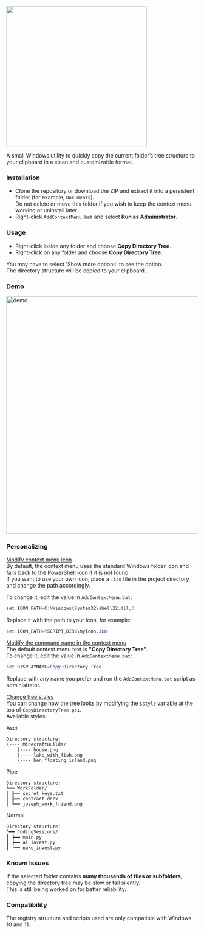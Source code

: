 <div align="left">
    <img src="https://github.com/user-attachments/assets/b6e9ee07-cad0-4c18-9277-25839b8c6af4" height="370px">
</div>

A small Windows utility to quickly copy the current folder’s tree structure to your clipboard in a clean and customizable format.

### Installation
- Clone the repository or download the ZIP and extract it into a persistent folder (for example, `Documents`).  
Do not delete or move this folder if you wish to keep the context menu working or uninstall later.  
- Right-click `AddContextMenu.bat` and select **Run as Administrator**.  

### Usage
- Right-click inside any folder and choose **Copy Directory Tree**.  
- Right-click on any folder and choose **Copy Directory Tree**.  

You may have to select 'Show more options' to see the option.  
The directory structure will be copied to your clipboard.

### Demo
<img src="https://github.com/user-attachments/assets/053f39b5-e2b8-4f63-a9a9-cb02bd7624ff" alt="demo" width="625">

### Personalizing

<ins>Modify context menu icon</ins><br>
By default, the context menu uses the standard Windows folder icon and falls back to the PowerShell icon if it is not found.  
If you want to use your own icon, place a `.ico` file in the project directory and change the path accordingly.

To change it, edit the value in `AddContextMenu.bat`: 
```powershell
set ICON_PATH=C:\Windows\System32\shell32.dll,3
```
Replace it with the path to your icon, for example:
```powershell
set ICON_PATH=%SCRIPT_DIR%\myicon.ico
```

<ins>Modify the command name in the context menu</ins><br>
The default context menu text is **"Copy Directory Tree"**.  
To change it, edit the value in `AddContextMenu.bat`:  
```powershell
set DISPLAYNAME=Copy Directory Tree
```

Replace with any name you prefer and run the `AddContextMenu.bat` script as administrator.

<ins>Change tree styles</ins><br>
You can change how the tree looks by modifying the `$style` variable at the top of `CopyDirectoryTree.ps1`.  
Available styles:

Ascii
```plaintext
Directory structure:
\---- MinecraftBuilds/
    |---- house.png
    |---- lake_with_fish.png
    \---- ben_floating_island.png
```

Pipe
```plaintext
Directory structure:
╚══ WorkFolder/
║ ╠══ secret_keys.txt
║ ╠══ contract.docx
║ ╚══ joseph_work_friend.png
```

Normal
```plaintext
Directory structure:
╰━━ CodingSessions/
┃ ┣━━ main.py
┃ ┣━━ ai_invest.py
┃ ╰━━ nuke_invest.py
```

### Known Issues
If the selected folder contains **many thousands of files or subfolders**, copying the directory tree may be slow or fail silently.  
This is still being worked on for better reliability.

### Compatibility
The registry structure and scripts used are only compatible with Windows 10 and 11.
